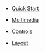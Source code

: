   * [Quick Start](/)

  * [Multimedia](multimedia.md)
  * [Controls](controls.md)
  * [Layout](icons.md)
